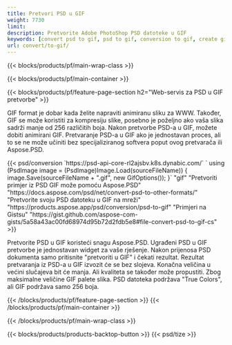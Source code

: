 ```yaml
---
title: Pretvori PSD u GIF
weight: 7730
limit: 
description: Pretvorite Adobe PhotoShop PSD datoteke u GIF
keywords: [convert psd to gif, psd to gif, conversion to gif, create gif from psd, print psd as gif]
url: convert/to-gif/
---
```


{{< blocks/products/pf/main-wrap-class >}}

{{< blocks/products/pf/main-container >}}

{{< blocks/products/pf/feature-page-section h2="Web-servis za PSD u GIF pretvorbe" >}}
<p>GIF format je dobar kada želite napraviti animiranu sliku za WWW. Također, GIF se može koristiti za kompresiju slike, posebno je poželjno ako vaša slika sadrži manje od 256 različitih boja. Nakon pretvorbe PSD-a u GIF, možete dobiti animirani GIF. Pretvaranje PSD-a u GIF ako je jednostavan proces, ali to se ne može učiniti bez specijaliziranog softvera poput ovog pretvarača ili Aspose.PSD.</p>
{{< psd/conversion `https://psd-api-core-rl2ajsbv.k8s.dynabic.com/` 
`    using (PsdImage image = (PsdImage)Image.Load(sourceFileName))
    {
        image.Save(sourceFileName + ".gif",  new GifOptions());
    }` 
"gif" 
"Pretvoriti primjer iz PSD GIF može pomoću Aspose.PSD"  "https://docs.aspose.com/psd/net/convert-psd-to-other-formats/" 
"Pretvorite svoju PSD datoteku u GIF na mreži" "https://products.aspose.app/psd/conversion/psd-to-gif" 
"Primjeri na Gistsu" "https://gist.github.com/aspose-com-gists/5a58a43ac00fd68974d95b72d2fdb5e8#file-convert-psd-to-gif-cs" >}}
<p>Pretvorite PSD u GIF koristeći snagu Aspose.PSD. Ugrađeni PSD u GIF pretvorbe je jednostavan widget za vaše rješenje. Nakon prijenosa PSD dokumenta samo pritisnite "pretvoriti u GIF" i čekati rezultat. Rezultat pretvaranja iz PSD-a u GIF izvozit će se bez slojeva. Konačna veličina u većini slučajeva bit će manja. Ali kvaliteta se također može propustiti. Zbog maksimalne veličine GIF palete slika. PSD datoteka podržava "True Colors", ali GIF podržava samo 256 boja. </p>
{{< /blocks/products/pf/feature-page-section >}}
{{< /blocks/products/pf/main-container >}}


{{< /blocks/products/pf/main-wrap-class >}}

{{< blocks/products/products-backtop-button >}}
{{< psd/tize >}}
